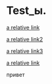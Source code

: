 # Test_ы.

[a relative link](Untitled-2.md)


[a relative link2](list.md)

[a relative link3](newlist1.md)

[a relative link](file123.md)

привет

